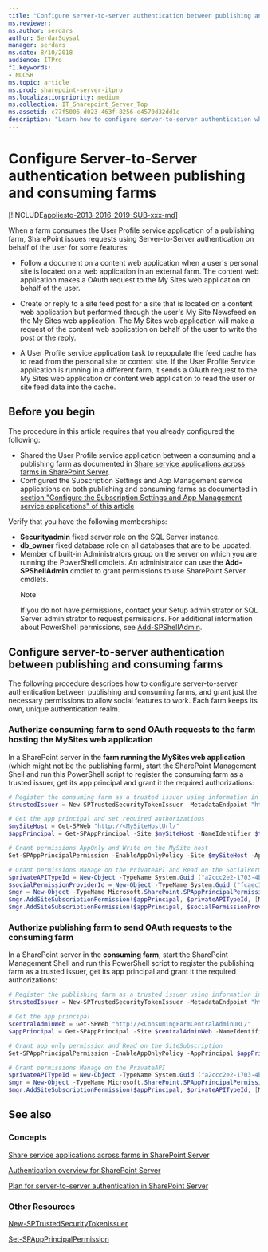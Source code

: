 ```yaml
---
title: "Configure server-to-server authentication between publishing and consuming farms"
ms.reviewer: 
ms.author: serdars
author: SerdarSoysal
manager: serdars
ms.date: 8/10/2018
audience: ITPro
f1.keywords:
- NOCSH
ms.topic: article
ms.prod: sharepoint-server-itpro
ms.localizationpriority: medium
ms.collection: IT_Sharepoint_Server_Top
ms.assetid: c77f5006-d023-463f-8256-e4570d32dd1e
description: "Learn how to configure server-to-server authentication when you share User Profile service application across SharePoint Server publishing and consuming farms."
---
```


# Configure Server-to-Server authentication between publishing and consuming farms

[!INCLUDE[appliesto-2013-2016-2019-SUB-xxx-md](../includes/appliesto-2013-2016-2019-SUB-xxx-md.md)]
  
When a farm consumes the User Profile service application of a publishing farm, SharePoint issues requests using Server-to-Server authentication on behalf of the user for some features:
  
- Follow a document on a content web application when a user's personal site is located on a web application in an external farm. The content web application makes a OAuth request to the My Sites web application on behalf of the user.

- Create or reply to a site feed post for a site that is located on a content web application but performed through the user's My Site Newsfeed on the My Sites web application. The My Sites web application will make a request of the content web application on behalf of the user to write the post or the reply.

- A User Profile service application task to repopulate the feed cache has to read from the personal site or content site. If the User Profile Service application is running in a different farm, it sends a OAuth request to the My Sites web application or content web application to read the user or site feed data into the cache.
  
## Before you begin
<a name="begin"> </a>

The procedure in this article requires that you already configured the following:

- Shared the User Profile service application between a consuming and a publishing farm as documented in [Share service applications across farms in SharePoint Server](share-service-applications-across-farms.md).
- Configured the Subscription Settings and App Management service applications on both publishing and consuming farms as documented in [section "Configure the Subscription Settings and App Management service applications" of this article](./configure-an-environment-for-apps-for-sharepoint.md#configure-the-subscription-settings-and-app-management-service-applications)

Verify that you have the following memberships:

  - **Securityadmin** fixed server role on the SQL Server instance.
  - **db_owner** fixed database role on all databases that are to be updated.
  - Member of built-in Administrators group on the server on which you are running the PowerShell cmdlets.
    An administrator can use the **Add-SPShellAdmin** cmdlet to grant permissions to use SharePoint Server cmdlets.  
    > [!NOTE]
    > If you do not have permissions, contact your Setup administrator or SQL Server administrator to request permissions. For additional information about PowerShell permissions, see [Add-SPShellAdmin](/powershell/module/sharepoint-server/Add-SPShellAdmin?view=sharepoint-ps). 

## Configure server-to-server authentication between publishing and consuming farms
<a name="begin"> </a>

The following procedure describes how to configure server-to-server authentication between publishing and consuming farms, and grant just the necessary permissions to allow social features to work. Each farm keeps its own, unique authentication realm.

### Authorize consuming farm to send OAuth requests to the farm hosting the MySites web application

In a SharePoint server in the **farm running the MySites web application** (which might not be the publishing farm), start the SharePoint Management Shell and run this PowerShell script to register the consuming farm as a trusted issuer, get its app principal and grant it the required authorizations:

```powershell
# Register the consuming farm as a trusted issuer using information in its metadata file
$trustedIssuer = New-SPTrustedSecurityTokenIssuer -MetadataEndpoint "https://<ConsumingFarmWinClaimsWebApp>/_layouts/15/metadata/json/1" -Name "<ConsumingFarmFriendlyName>"

# Get the app principal and set required authorizations
$mySiteHost = Get-SPWeb "http://<MySiteHostUrl/"
$appPrincipal = Get-SPAppPrincipal -Site $mySiteHost -NameIdentifier $trustedIssuer.NameId

# Grant permissions AppOnly and Write on the MySite host
Set-SPAppPrincipalPermission -EnableAppOnlyPolicy -Site $mySiteHost -AppPrincipal $appPrincipal -Scope SiteSubscription -Right Write

# Grant permissions Manage on the PrivateAPI and Read on the SocialPermissionProvider
$privateAPITypeId = New-Object -TypeName System.Guid ("a2ccc2e2-1703-4bd9-955f-77b2550d6f0d")
$socialPermissionProviderId = New-Object -TypeName System.Guid ("fcaec196-a98c-4f8f-b60f-e1a82272a6d2")
$mgr = New-Object -TypeName Microsoft.SharePoint.SPAppPrincipalPermissionsManager ($mySiteHost)
$mgr.AddSiteSubscriptionPermission($appPrincipal, $privateAPITypeId, [Microsoft.SharePoint.SPAppPrincipalPermissionKind]::Manage)
$mgr.AddSiteSubscriptionPermission($appPrincipal, $socialPermissionProviderId, [Microsoft.SharePoint.SPAppPrincipalPermissionKind]::Read)
```

### Authorize publishing farm to send OAuth requests to the consuming farm

In a SharePoint server in the **consuming farm**, start the SharePoint Management Shell and run this PowerShell script to register the publishing farm as a trusted issuer, get its app principal and grant it the required authorizations:

```powershell
# Register the publishing farm as a trusted issuer using information in its metadata file
$trustedIssuer = New-SPTrustedSecurityTokenIssuer -MetadataEndpoint "https://<PublishingFarmWinClaimsWebApp>/_layouts/15/metadata/json/1" -Name "<PublishingFarmFriendlyName>"

# Get the app principal
$centralAdminWeb = Get-SPWeb "http://<ConsumingFarmCentralAdminURL/"
$appPrincipal = Get-SPAppPrincipal -Site $centralAdminWeb -NameIdentifier $trustedIssuer.NameId

# Grant app only permission and Read on the SiteSubscription
Set-SPAppPrincipalPermission -EnableAppOnlyPolicy -AppPrincipal $appPrincipal -Site $centralAdminWeb -Scope SiteSubscription -Right Read

# Grant permissions Manage on the PrivateAPI
$privateAPITypeId = New-Object -TypeName System.Guid ("a2ccc2e2-1703-4bd9-955f-77b2550d6f0d")
$mgr = New-Object -TypeName Microsoft.SharePoint.SPAppPrincipalPermissionsManager ($centralAdminWeb)
$mgr.AddSiteSubscriptionPermission($appPrincipal, $privateAPITypeId, [Microsoft.SharePoint.SPAppPrincipalPermissionKind]::Manage)
```

## See also
<a name="begin"> </a>

### Concepts

[Share service applications across farms in SharePoint Server](share-service-applications-across-farms.md)

[Authentication overview for SharePoint Server](../security-for-sharepoint-server/authentication-overview.md)

[Plan for server-to-server authentication in SharePoint Server](../security-for-sharepoint-server/plan-server-to-server-authentication.md)

### Other Resources
  
[New-SPTrustedSecurityTokenIssuer](/powershell/module/sharepoint-server/new-sptrustedsecuritytokenissuer?view=sharepoint-ps)

[Set-SPAppPrincipalPermission](/powershell/module/sharepoint-server/set-spappprincipalpermission?view=sharepoint-ps)